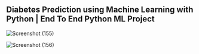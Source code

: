 <h2>Diabetes Prediction using Machine Learning with Python | End To End Python ML Project</h2>

![Screenshot (155)](https://github.com/user-attachments/assets/bc93be87-559c-40dd-b4ac-a579416147be)

![Screenshot (156)](https://github.com/user-attachments/assets/8539c997-3cb2-4991-a3a9-4759e5aee45a)
